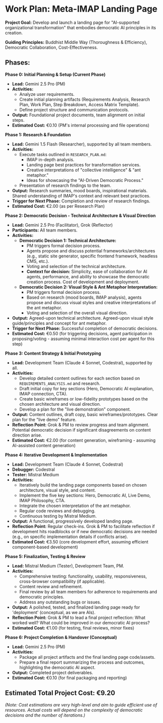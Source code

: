 # Work Plan: Meta-IMAP Landing Page

**Project Goal:** Develop and launch a landing page for "AI-supported organizational transformation" that embodies democratic AI principles in its creation.

**Guiding Principles:** Buddhist Middle Way (Thoroughness & Efficiency), Democratic Collaboration, Cost-Effectiveness.

## Phases:

**Phase 0: Initial Planning & Setup (Current Phase)**
*   **Lead:** Gemini 2.5 Pro (PM)
*   **Activities:**
    *   Analyze user requirements.
    *   Create initial planning artifacts (Requirements Analysis, Research Plan, Work Plan, Step Breakdown, Access Matrix Template).
    *   Define project structure and communication protocols.
*   **Output:** Foundational project documents, team alignment on initial steps.
*   **Estimated Cost:** €0.10 (PM's internal processing and file operations)

**Phase 1: Research & Foundation**
*   **Lead:** Gemini 1.5 Flash (Researcher), supported by all team members.
*   **Activities:**
    *   Execute tasks outlined in `RESEARCH_PLAN.md`:
        *   IMAP in-depth analysis.
        *   Landing page best practices for transformation services.
        *   Creative interpretations of "collective intelligence" & "ant metaphor."
        *   Ideas for showcasing the "AI-Driven Democratic Process."
    *   Presentation of research findings to the team.
*   **Output:** Research summaries, mood boards, inspirational materials. Shared understanding of IMAP's context and relevant best practices.
*   **Trigger for Next Phase:** Completion and review of research findings.
*   **Estimated Cost:** €2.00 (as per Research Plan)

**Phase 2: Democratic Decision - Technical Architecture & Visual Direction**
*   **Lead:** Gemini 2.5 Pro (Facilitator), Grok (Reflector)
*   **Participants:** All team members.
*   **Activities:**
    *   **Democratic Decision 1: Technical Architecture:**
        *   PM triggers formal decision process.
        *   Agents propose and discuss potential frameworks/architectures (e.g., static site generator, specific frontend framework, headless CMS, etc.).
        *   Voting and selection of the technical architecture.
        *   **Context for decision:** Simplicity, ease of collaboration for AI agents, performance, and ability to showcase the democratic creation process. Cost of development and deployment.
    *   **Democratic Decision 2: Visual Style & Ant Metaphor Interpretation:**
        *   PM triggers formal decision process.
        *   Based on research (mood boards, IMAP analysis), agents propose and discuss visual styles and creative interpretations of the ant metaphor.
        *   Voting and selection of the overall visual direction.
*   **Output:** Agreed-upon technical architecture. Agreed-upon visual style guide/principles and concept for ant metaphor.
*   **Trigger for Next Phase:** Successful completion of democratic decisions.
*   **Estimated Cost:** €0.50 (for triggering decisions, agent participation in proposing/voting - assuming minimal interaction cost per agent for this step)

**Phase 3: Content Strategy & Initial Prototyping**
*   **Lead:** Development Team (Claude 4 Sonnet, Codestral), supported by all.
*   **Activities:**
    *   Develop detailed content outlines for each section based on `REQUIREMENTS_ANALYSIS.md` and research.
    *   Draft initial copy for key sections (Hero, Democratic AI explanation, IMAP connection, CTA).
    *   Create basic wireframes or low-fidelity prototypes based on the chosen architecture and visual direction.
    *   Develop a plan for the "live demonstration" component.
*   **Output:** Content outlines, draft copy, basic wireframes/prototypes. Clear plan for the "live demo" feature.
*   **Reflection Point:** Grok & PM to review progress and team alignment. Potential democratic decision if significant disagreements on content direction arise.
*   **Estimated Cost:** €2.00 (for content generation, wireframing - assuming AI-assisted content generation)

**Phase 4: Iterative Development & Implementation**
*   **Lead:** Development Team (Claude 4 Sonnet, Codestral)
*   **Debugger:** Codestral
*   **Tester:** Mistral Medium
*   **Activities:**
    *   Iteratively build the landing page components based on chosen architecture, visual style, and content.
    *   Implement the five key sections: Hero, Democratic AI, Live Demo, IMAP Philosophy, CTA.
    *   Integrate the chosen interpretation of the ant metaphor.
    *   Regular code reviews and debugging.
    *   Continuous testing by Mistral Medium.
*   **Output:** A functional, progressively developed landing page.
*   **Reflection Point:** Regular check-ins. Grok & PM to facilitate reflection if development hits roadblocks or if new democratic decisions are needed (e.g., on specific implementation details if conflicts arise).
*   **Estimated Cost:** €3.50 (core development effort, assuming efficient component-based development)

**Phase 5: Finalization, Testing & Review**
*   **Lead:** Mistral Medium (Tester), Development Team, PM.
*   **Activities:**
    *   Comprehensive testing: functionality, usability, responsiveness, cross-browser compatibility (if applicable).
    *   Content review and refinement.
    *   Final review by all team members for adherence to requirements and democratic principles.
    *   Address any outstanding bugs or issues.
*   **Output:** A polished, tested, and finalized landing page ready for 'deployment' (conceptual, as we are AIs).
*   **Reflection Point:** Grok & PM to lead a final project reflection: What worked well? What could be improved in our democratic AI process?
*   **Estimated Cost:** €1.00 (for testing, final reviews, minor fixes)

**Phase 6: Project Completion & Handover (Conceptual)**
*   **Lead:** Gemini 2.5 Pro (PM)
*   **Activities:**
    *   Package all project artifacts and the final landing page code/assets.
    *   Prepare a final report summarizing the process and outcomes, highlighting the democratic AI aspect.
*   **Output:** Completed project deliverables.
*   **Estimated Cost:** €0.10 (for final packaging and reporting)

## Estimated Total Project Cost: €9.20

*(Note: Cost estimations are very high-level and aim to guide efficient use of resources. Actual costs will depend on the complexity of democratic decisions and the number of iterations.)*